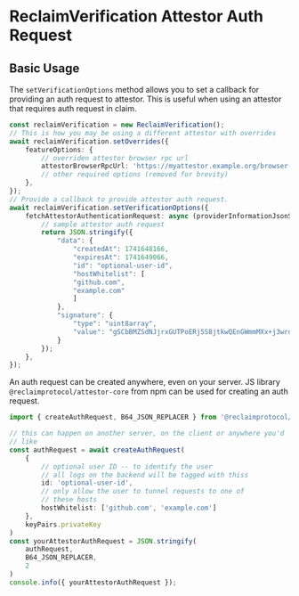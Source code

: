 # ReclaimVerification Attestor Auth Request

## Basic Usage

The `setVerificationOptions` method allows you to set a callback for providing an auth request to attestor. This is useful when using an attestor that requires auth request in claim.

```typescript
const reclaimVerification = new ReclaimVerification();
// This is how you may be using a different attestor with overrides
await reclaimVerification.setOverrides({
    featureOptions: {
        // overriden attestor browser rpc url
        attestorBrowserRpcUrl: 'https://myattestor.example.org/browser-rpc',
        // other required options (removed for brevity)
    },
});
// Provide a callback to provide attestor auth request.
await reclaimVerification.setVerificationOptions({
    fetchAttestorAuthenticationRequest: async (providerInformationJsonString: string) => {
        // sample attestor auth request
        return JSON.stringify({
            "data": {
                "createdAt": 1741648166,
                "expiresAt": 1741649066,
                "id": "optional-user-id",
                "hostWhitelist": [
                "github.com",
                "example.com"
                ]
            },
            "signature": {
                "type": "uint8array",
                "value": "gSCbBMZSdNJjrxGUTPoERj5S8jtkwQEnGWmmMXx+j3wrd7pspRkfhE96DauFQTVcp+ErB7zWaBDAWwThOu4Fkxw="
            }
        });
    },
});
```

An auth request can be created anywhere, even on your server. JS library `@reclaimprotocol/attestor-core` from npm can be used for creating an auth request. 

```typescript
import { createAuthRequest, B64_JSON_REPLACER } from '@reclaimprotocol/attestor-core'

// this can happen on another server, on the client or anywhere you'd
// like
const authRequest = await createAuthRequest(
    {
        // optional user ID -- to identify the user
        // all logs on the backend will be tagged with thiss
        id: 'optional-user-id',
        // only allow the user to tunnel requests to one of
        // these hosts
        hostWhitelist: ['github.com', 'example.com']
    },
    keyPairs.privateKey
)
const yourAttestorAuthRequest = JSON.stringify(
    authRequest, 
    B64_JSON_REPLACER, 
    2
)
console.info({ yourAttestorAuthRequest });
```
